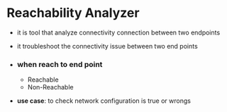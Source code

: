 # Reachability Analyzer

- it is tool that analyze connectivity connection between two endpoints

- it troubleshoot the connectivity issue between two end points

- ### when reach to end point

  - Reachable
  - Non-Reachable

- **use case**: to check network configuration is true or wrongs